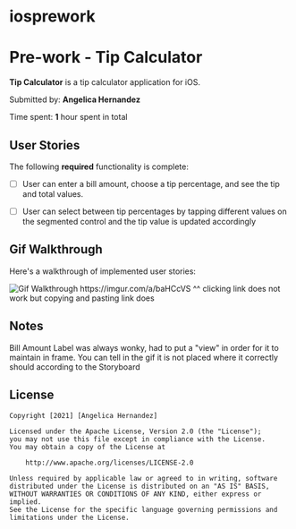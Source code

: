 # iosprework

# Pre-work - Tip Calculator

**Tip Calculator** is a tip calculator application for iOS.

Submitted by: **Angelica Hernandez**

Time spent: **1** hour spent in total

## User Stories

The following **required** functionality is complete:

* [ ] User can enter a bill amount, choose a tip percentage, and see the tip and total values.
* [ ] User can select between tip percentages by tapping different values on the segmented control and the tip value is updated accordingly


## Gif Walkthrough

Here's a walkthrough of implemented user stories:

<img src='https://imgur.com/a/baHCcVS' title='Gif Walkthrough' width='' alt='Gif Walkthrough' />
https://imgur.com/a/baHCcVS
^^ clicking link does not work but copying and pasting link does


## Notes

Bill Amount Label was always wonky, had to put a "view" in order for it to maintain in frame. You can tell in the gif it is not placed where it correctly should according to the Storyboard

## License

    Copyright [2021] [Angelica Hernandez]

    Licensed under the Apache License, Version 2.0 (the "License");
    you may not use this file except in compliance with the License.
    You may obtain a copy of the License at

        http://www.apache.org/licenses/LICENSE-2.0

    Unless required by applicable law or agreed to in writing, software
    distributed under the License is distributed on an "AS IS" BASIS,
    WITHOUT WARRANTIES OR CONDITIONS OF ANY KIND, either express or implied.
    See the License for the specific language governing permissions and
    limitations under the License.
